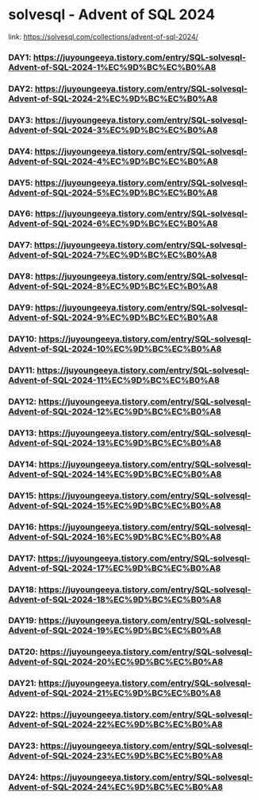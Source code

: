 # solvesql - Advent of SQL 2024
link: https://solvesql.com/collections/advent-of-sql-2024/
### DAY1: https://juyoungeeya.tistory.com/entry/SQL-solvesql-Advent-of-SQL-2024-1%EC%9D%BC%EC%B0%A8
### DAY2: https://juyoungeeya.tistory.com/entry/SQL-solvesql-Advent-of-SQL-2024-2%EC%9D%BC%EC%B0%A8
### DAY3: https://juyoungeeya.tistory.com/entry/SQL-solvesql-Advent-of-SQL-2024-3%EC%9D%BC%EC%B0%A8
### DAY4: https://juyoungeeya.tistory.com/entry/SQL-solvesql-Advent-of-SQL-2024-4%EC%9D%BC%EC%B0%A8
### DAY5: https://juyoungeeya.tistory.com/entry/SQL-solvesql-Advent-of-SQL-2024-5%EC%9D%BC%EC%B0%A8
### DAY6: https://juyoungeeya.tistory.com/entry/SQL-solvesql-Advent-of-SQL-2024-6%EC%9D%BC%EC%B0%A8
### DAY7: https://juyoungeeya.tistory.com/entry/SQL-solvesql-Advent-of-SQL-2024-7%EC%9D%BC%EC%B0%A8
### DAY8: https://juyoungeeya.tistory.com/entry/SQL-solvesql-Advent-of-SQL-2024-8%EC%9D%BC%EC%B0%A8
### DAY9: https://juyoungeeya.tistory.com/entry/SQL-solvesql-Advent-of-SQL-2024-9%EC%9D%BC%EC%B0%A8
### DAY10: https://juyoungeeya.tistory.com/entry/SQL-solvesql-Advent-of-SQL-2024-10%EC%9D%BC%EC%B0%A8
### DAY11: https://juyoungeeya.tistory.com/entry/SQL-solvesql-Advent-of-SQL-2024-11%EC%9D%BC%EC%B0%A8
### DAY12: https://juyoungeeya.tistory.com/entry/SQL-solvesql-Advent-of-SQL-2024-12%EC%9D%BC%EC%B0%A8
### DAY13: https://juyoungeeya.tistory.com/entry/SQL-solvesql-Advent-of-SQL-2024-13%EC%9D%BC%EC%B0%A8
### DAY14: https://juyoungeeya.tistory.com/entry/SQL-solvesql-Advent-of-SQL-2024-14%EC%9D%BC%EC%B0%A8
### DAY15: https://juyoungeeya.tistory.com/entry/SQL-solvesql-Advent-of-SQL-2024-15%EC%9D%BC%EC%B0%A8
### DAY16: https://juyoungeeya.tistory.com/entry/SQL-solvesql-Advent-of-SQL-2024-16%EC%9D%BC%EC%B0%A8
### DAY17: https://juyoungeeya.tistory.com/entry/SQL-solvesql-Advent-of-SQL-2024-17%EC%9D%BC%EC%B0%A8
### DAY18: https://juyoungeeya.tistory.com/entry/SQL-solvesql-Advent-of-SQL-2024-18%EC%9D%BC%EC%B0%A8
### DAY19: https://juyoungeeya.tistory.com/entry/SQL-solvesql-Advent-of-SQL-2024-19%EC%9D%BC%EC%B0%A8
### DAT20: https://juyoungeeya.tistory.com/entry/SQL-solvesql-Advent-of-SQL-2024-20%EC%9D%BC%EC%B0%A8
### DAY21: https://juyoungeeya.tistory.com/entry/SQL-solvesql-Advent-of-SQL-2024-21%EC%9D%BC%EC%B0%A8
### DAY22: https://juyoungeeya.tistory.com/entry/SQL-solvesql-Advent-of-SQL-2024-22%EC%9D%BC%EC%B0%A8
### DAY23: https://juyoungeeya.tistory.com/entry/SQL-solvesql-Advent-of-SQL-2024-23%EC%9D%BC%EC%B0%A8
### DAY24: https://juyoungeeya.tistory.com/entry/SQL-solvesql-Advent-of-SQL-2024-24%EC%9D%BC%EC%B0%A8
